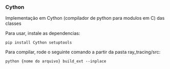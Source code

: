 ### Cython

Implementação em Cython (compilador de python para modulos em C) das classes

Para usar, instale as dependencias:
```
pip install Cython setuptools
```

Para compilar, rode o seguinte comando a partir da pasta ray_tracing/src:

```
python {nome do arquivo} build_ext --inplace
```

